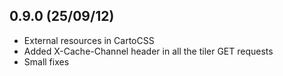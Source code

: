 0.9.0 (25/09/12)
-----
* External resources in CartoCSS
* Added X-Cache-Channel header in all the tiler GET requests
* Small fixes
